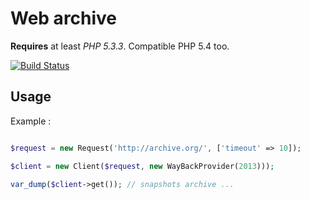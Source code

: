 Web archive
===========

**Requires** at least *PHP 5.3.3*. Compatible PHP 5.4 too.

[![Build Status](https://travis-ci.org/pokap/WebArchive.png?branch=master)](https://travis-ci.org/pokap/WebArchive)

Usage
-------------

Example :

``` php

$request = new Request('http://archive.org/', ['timeout' => 10]);

$client = new Client($request, new WayBackProvider(2013)));

var_dump($client->get()); // snapshots archive ...
```
